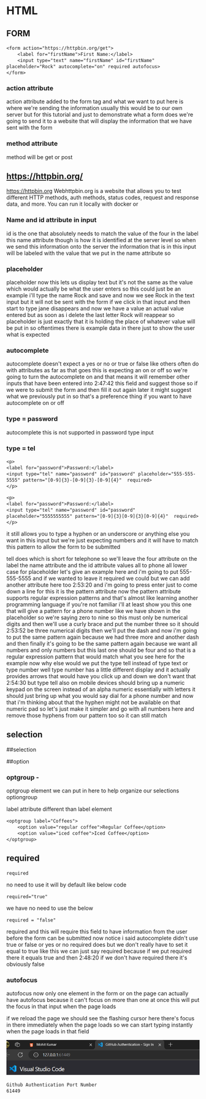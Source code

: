 # HTML
## FORM

```
<form action="https://httpbin.org/get">
    <label for="firstName">First Name:</label>
    <input type="text" name="firstName" id="firstName" placeholder="Rock" autocomplete="on" required autofocus>
</form>
```
### action attribute 
action attribute added to the form tag and what we want to put here is where we're sending the information usually this would be to our own server but for this tutorial and just to demonstrate what a form does we're going to send it to a website that will display the information that we have sent with the form 

### method attribute
method will be get or post

## https://httpbin.org/
https://httpbin.org
Webhttpbin.org is a website that allows you to test different HTTP methods, auth methods, status codes, request and response data, and more. You can run it locally with docker or

### Name and id attribute in input
id is the one that absolutely needs to match the value of the four in the label this name attribute though is how it is identified at the server level so when we send this information onto the server the information that is in this input will be labeled with the value that we put in the name attribute so

### placeholder
placeholder now this lets us display text but it's not the same as the value which would actually be what the user enters so this could just be an example i'll type the name Rock and save and now we see Rock in the text input but it will not be sent with the form if we click in that input and then start to type jane disappears and now we have a value an actual value entered but as soon as i delete the last letter Rock will reappear so placeholder is just exactly that it is holding the place of whatever value will be put  in so oftentimes there is example data in there just to show the user what is expected

### autocomplete
autocomplete doesn't expect a yes or no or true or false like others often do with attributes as far as that goes this is expecting an on or off so we're going to turn the autocomplete on and that means it will remember other inputs that have been entered into
2:47:42
this field and suggest those so if we were to submit the form and then fill it out again later it might suggest what we previously put in so that's a preference thing if you want to have autocomplete on or off

### type =  password
autocomplete this is not supported in password type input

### type = tel
```
<p>
<label for="password">Password:</label>
<input type="tel" name="password" id="password" placeholder="555-555-5555" pattern="[0-9]{3}-[0-9]{3}-[0-9]{4}"  required>
</p>
```
```
<p>
<label for="password">Password:</label>
<input type="tel" name="password" id="password" placeholder="5555555555" pattern="[0-9]{3}[0-9]{3}[0-9]{4}"  required>
</p>
```
it still allows you to type a hyphen or an underscore or anything else you want in this input but we're just expecting numbers and it will have to match this pattern to allow the form to be submitted 


tell does which is short for telephone so we'll leave the four attribute on the label the name attribute and the id attribute values all to phone all lower case for placeholder let's give an example here and i'm going to put 555-555-5555 and if we wanted to leave it required we could but we can add another attribute here too
2:53:20
and i'm going to press enter just to come down a line for this it is the pattern attribute now the pattern attribute supports regular expression patterns and that's almost like learning another programming language if you're not familiar i'll at least show you this one that will give a pattern for a phone number like we have shown in the placeholder so we're saying zero to nine so this must only be numerical digits and then we'll use a curly brace and put the number three so it should
2:53:52
be three numerical digits then we'll put the dash and now i'm going to put the same pattern again because we had three more and another dash and then finally it's going to be the same pattern again because we want all numbers and only numbers but this last one should be four and so that is a regular expression pattern that would match what you see here for the example now why else would we put the type tell instead of type text or type number well type number has a little different display and it actually provides arrows that would have you click up and down we don't want that
2:54:30
but type tell also on mobile devices should bring up a numeric keypad on the screen instead of an alpha numeric essentially with letters it should just bring up what you would say dial for a phone number and now that i'm thinking about that the hyphen might not be available on that numeric pad so let's just make it simpler and go with all numbers here and remove those hyphens from our pattern too so it can still match 

## selection
##selection

##option 

### optgroup -  
optgroup element we can put in here to help organize our selections
optiongroup

label attribute different than label element 
```
<optgroup label="Coffees">
    <option value="regular coffee">Regular Coffee</option>
    <option value="iced coffee">Iced Coffee</option>
</optgroup>
```



## required
```
required
```
no need to use
it will by default like below code
```
required="true"
```
we have no need to use the below 
```
required = "false"
```
required and this will require this field to have information from the user before the form can be submitted now notice i said autocomplete didn't use true or false or yes or no required does but we don't really have to set it equal to true like this we can just say required because if we put required there it equals true and then
2:48:20
if we don't have required there it's obviously false 

### autofocus
autofocus now only one element in the form or on the page can actually have autofocus because it can't focus on more than one at once this will put the focus in that input when the page loads 

if we reload the page we should see the flashing cursor here there's focus in there immediately when the page loads so we can start typing instantly when the page loads in that field


![alt text](image.png)
```
Github Authentication Port Number
61449
```